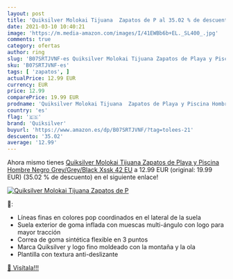 ```yaml
---
layout: post
title: 'Quiksilver Molokai Tijuana  Zapatos de P al 35.02 % de descuento'
date: 2021-03-10 10:40:21
image: 'https://m.media-amazon.com/images/I/41EWBb6b+EL._SL400_.jpg'
comments: true
category: ofertas
author: ring
slug: 'B07SRTJVNF-es Quiksilver Molokai Tijuana Zapatos de Playa y Piscina...'
sku: 'B07SRTJVNF-es'
tags: [ 'zapatos', ]
actualPrice: 12.99 EUR
currency: EUR
price: 12.99
comparePrice: 19.99 EUR
prodname: 'Quiksilver Molokai Tijuana  Zapatos de Playa y Piscina Hombre  Negro  Grey/Grey/Black Xssk   42 EU'
country: 'es'
flag: '🇪🇸'
brand: 'Quiksilver'
buyurl: 'https://www.amazon.es/dp/B07SRTJVNF/?tag=tolees-21'
descuento: '35.02'
average: '12.99'
---
```


Ahora mismo tienes [Quiksilver Molokai Tijuana  Zapatos de Playa y Piscina Hombre  Negro  Grey/Grey/Black Xssk   42 EU](https://www.amazon.es/dp/B07SRTJVNF/?tag=tolees-21) a 12.99 EUR (original: 19.99 EUR) (35.02 %  de descuento) en el siguiente enlace!

[![Quiksilver Molokai Tijuana  Zapatos de P](https://m.media-amazon.com/images/I/41EWBb6b+EL._SL400_.jpg)](https://www.amazon.es/dp/B07SRTJVNF/?tag=tolees-21)

🔎:

- Líneas finas en colores pop coordinados en el lateral de la suela
- Suela exterior de goma inflada con muescas multi-ángulo con logo para mayor tracción
- Correa de goma sintética flexible en 3 puntos
- Marca Quiksilver y logo fino moldeado con la montaña y la ola
- Plantilla con textura anti-deslizante

[🛒 Visítala!!!](https://www.amazon.es/dp/B07SRTJVNF/?tag=tolees-21)

